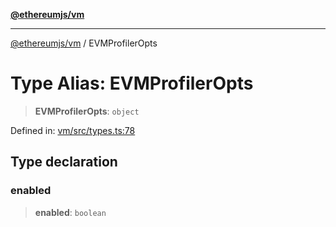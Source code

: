 [**@ethereumjs/vm**](../README.md)

***

[@ethereumjs/vm](../README.md) / EVMProfilerOpts

# Type Alias: EVMProfilerOpts

> **EVMProfilerOpts**: `object`

Defined in: [vm/src/types.ts:78](https://github.com/Dargon789/ethereumjs-monorepo/blob/master/packages/vm/src/types.ts#L78)

## Type declaration

### enabled

> **enabled**: `boolean`
